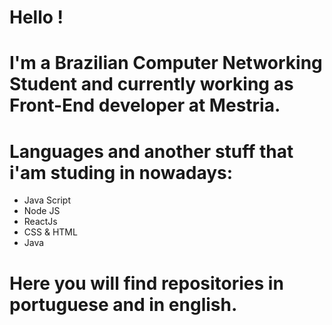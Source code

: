 
 # Hello !  
 # I'm a Brazilian Computer Networking Student and currently working as Front-End developer at Mestria.
 
 # Languages and another stuff that i'am studing in nowadays:
 
 - Java Script
 - Node JS
 - ReactJs
 - CSS & HTML
 - Java

# Here you will find repositories in portuguese and in english.

